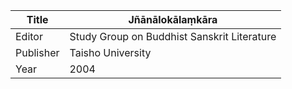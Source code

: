 |Title | Jñānālokālaṃkāra 
| --- | --- 
|Editor | Study Group on Buddhist Sanskrit Literature
|Publisher | Taisho University
|Year | 2004